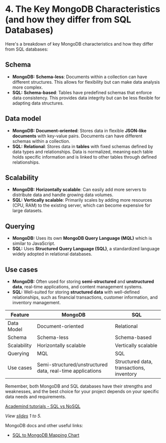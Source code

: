 # 4. The Key MongoDB Characteristics (and how they differ from SQL Databases)

Here's a breakdown of key MongoDB characteristics and how they differ from SQL databases:

## Schema

- **MongoDB:** **Schema-less**: Documents within a collection can have different structures. This allows for flexibility but can make data analysis more complex.
- **SQL:** **Schema-based**: Tables have predefined schemas that enforce data consistency. This provides data integrity but can be less flexible for adapting data structures.

## Data model

- **MongoDB:** **Document-oriented**: Stores data in flexible **JSON-like documents** with key-value pairs. Documents can have different schemas within a collection.
- **SQL:** **Relational**: Stores data in **tables** with fixed schemas defined by data types and relationships. Data is normalized, meaning each table holds specific information and is linked to other tables through defined relationships.

## Scalability

- **MongoDB:** **Horizontally scalable**: Can easily add more servers to distribute data and handle growing data volumes.
- **SQL:** **Vertically scalable**: Primarily scales by adding more resources (CPU, RAM) to the existing server, which can become expensive for large datasets.

## Querying

- **MongoDB:** Uses its own **MongoDB Query Language (MQL)** which is similar to JavaScript.
- **SQL:** Uses **Structured Query Language (SQL)**, a standardized language widely adopted in relational databases.

## Use cases

- **MongoDB:** Often used for storing **semi-structured** and **unstructured data**, real-time applications, and content management systems.
- **SQL:** Well-suited for storing **structured data** with well-defined relationships, such as financial transactions, customer information, and inventory management.

| Feature     | MongoDB                                                   | SQL                                      |
| ----------- | --------------------------------------------------------- | ---------------------------------------- |
| Data Model  | Document-oriented                                         | Relational                               |
| Schema      | Schema-less                                               | Schema-based                             |
| Scalability | Horizontally scalable                                     | Vertically scalable                      |
| Querying    | MQL                                                       | SQL                                      |
| Use cases   | Semi-structured/unstructured data, real-time applications | Structured data, transactions, inventory |

Remember, both MongoDB and SQL databases have their strengths and weaknesses, and the best choice for your project depends on your specific data needs and requirements.

[Academind tutorials - SQL vs NoSQL](https://academind.com/tutorials/sql-vs-nosql)

_View [slides](../slides.pdf) 1 to 5._

MongoDB docs and other useful links:

- [SQL to MongoDB Mapping Chart](https://www.mongodb.com/docs/manual/reference/sql-comparison/#sql-to-mongodb-mapping-chart)
